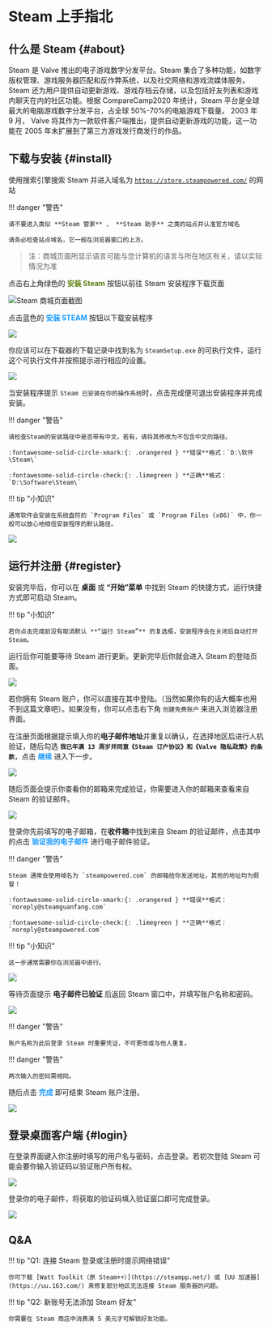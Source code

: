 # **Steam** 上手指北

## 什么是 **Steam** {#about}

Steam 是 Valve 推出的电子游戏数字分发平台。Steam 集合了多种功能，如数字版权管理、游戏服务器匹配和反作弊系统，以及社交网络和游戏流媒体服务。Steam 还为用户提供自动更新游戏、游戏存档云存储，以及包括好友列表和游戏内聊天在内的社区功能。根据 CompareCamp2020 年统计，Steam 平台是全球最大的电脑游戏数字分发平台，占全球 50%-70%的电脑游戏下载量。 2003 年 9 月， Valve 将其作为一款软件客户端推出，提供自动更新游戏的功能，这一功能在 2005 年末扩展到了第三方游戏发行商发行的作品。

## 下载与安装 {#install}

使用搜索引擎搜索 Steam 并进入域名为 [`https://store.steampowered.com/`](https://store.steampowered.com/) 的网站

!!! danger "警告"

    请不要进入类似 **Steam 管家** 、 **Steam 助手** 之类的站点并认准官方域名

    请务必检查站点域名，它一般在浏览器窗口的上方。

> 注：商城页面所显示语言可能与您计算机的语言与所在地区有关，请以实际情况为准

点击右上角绿色的 **<span style="color:#5c7e10">安装 Steam<span>** 按钮以前往 Steam 安装程序下载页面

![Steam 商城页面截图](steam/steam-index.png)

点击蓝色的 **<span style="color:#1899ff">安装 STEAM</span>** 按钮以下载安装程序

![](steam/steam-download.png)

你应该可以在下载器的下载记录中找到名为 `SteamSetup.exe` 的可执行文件，运行这个可执行文件并按照提示进行相应的设置。

![](steam/install-package.png)

当安装程序提示 `Steam 已安装在你的操作系统`时，点击完成便可退出安装程序并完成安装。

!!! danger "警告"

    请检查Steam的安装路径中是否带有中文。若有，请将其修改为不包含中文的路径。

    :fontawesome-solid-circle-xmark:{: .orangered } **错误**格式：`D:\软件\Steam\`

    :fontawesome-solid-circle-check:{: .limegreen } **正确**格式：`D:\Software\Steam\`

!!! tip "小知识"

    通常软件会安装在系统盘符的 `Program Files` 或 `Program Files (x86)` 中，你一般可以放心地相信安装程序的默认路径。

![](steam/finish-install.png)

## 运行并注册 {#register}

安装完毕后，你可以在 **桌面** 或 **“开始”菜单** 中找到 Steam 的快捷方式，运行快捷方式即可启动 Steam。

!!! tip "小知识"

    若你点击完成前没有取消默认 **“运行 Steam”** 的复选框，安装程序会在关闭后自动打开 Steam。

运行后你可能要等待 Steam 进行更新。更新完毕后你就会进入 Steam 的登陆页面。

![](steam/steam-login.png)

若你拥有 Steam 账户，你可以直接在其中登陆。（当然如果你有的话大概率也用不到这篇文章吧）。如果没有，你可以点击右下角 `创建免费账户` 来进入浏览器注册界面。

在注册页面根据提示填入你的**电子邮件地址**并重复以确认，在选择地区后进行人机验证，随后勾选 **`我已年满 13 周岁并同意《Steam 订户协议》和《Valve 隐私政策》的条款`**，点击 <span style="color:#1899ff"><b>继续</b></span> 进入下一步。

![](steam/register-page.png)

随后页面会提示你查看你的邮箱来完成验证，你需要进入你的邮箱来查看来自 Steam 的验证邮件。

![](steam/waiting-verify.png)

登录你先前填写的电子邮箱，在**收件箱**中找到来自 Steam 的验证邮件，点击其中的点击 <span style="color:#1899ff"><b>验证我的电子邮件</b></span> 进行电子邮件验证。

!!! danger "警告"

    Steam 通常会使用域名为 `steampowered.com` 的邮箱给你发送地址，其他的地址均为假冒！

    :fontawesome-solid-circle-xmark:{: .orangered } **错误**格式：`noreply@steamguanfang.com`

    :fontawesome-solid-circle-check:{: .limegreen } **正确**格式：`noreply@steampowered.com`

!!! tip "小知识"

    这一步通常需要你在浏览器中进行。

![](steam/verify-email.png)

等待页面提示 **电子邮件已验证** 后返回 Steam 窗口中，并填写账户名称和密码。

![](steam/account-info.png)

!!! danger "警告"

    账户名称为此后登录 Steam 时重要凭证，不可更改或与他人重复。

!!! danger "警告"

    两次输入的密码需相同。

随后点击 <span style="color:#1899ff"><b>完成</b></span> 即可结束 Steam 账户注册。

![](steam/create-success.png)

## 登录桌面客户端 {#login}

在登录界面键入你注册时填写的用户名与密码，点击登录。若初次登陆 Steam 可能会要你输入验证码以验证账户所有权。

![](steam/verify-code.png)

登录你的电子邮件，将获取的验证码填入验证窗口即可完成登录。

![](steam/email-code.png)

## Q&A

!!! tip "Q1: 连接 Steam 登录或注册时提示网络错误"

    你可下载 [Watt Toolkit（原 Steam++）](https://steampp.net/) 或 [UU 加速器](https://uu.163.com/) 来修复部分地区无法连接 Steam 服务器的问题。

!!! tip "Q2: 新账号无法添加 Steam 好友"

    你需要在 Steam 商店中消费满 5 美元才可解锁好友功能。
